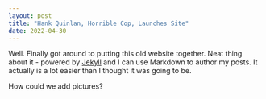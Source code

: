 ```yaml
---
layout: post
title: "Hank Quinlan, Horrible Cop, Launches Site"
date: 2022-04-30
---
```


Well. Finally got around to putting this old website together. Neat thing about it - powered by [Jekyll](http://jekyllrb.com) and I can use Markdown to author my posts. It actually is a lot easier than I thought it was going to be.

How could we add pictures?

